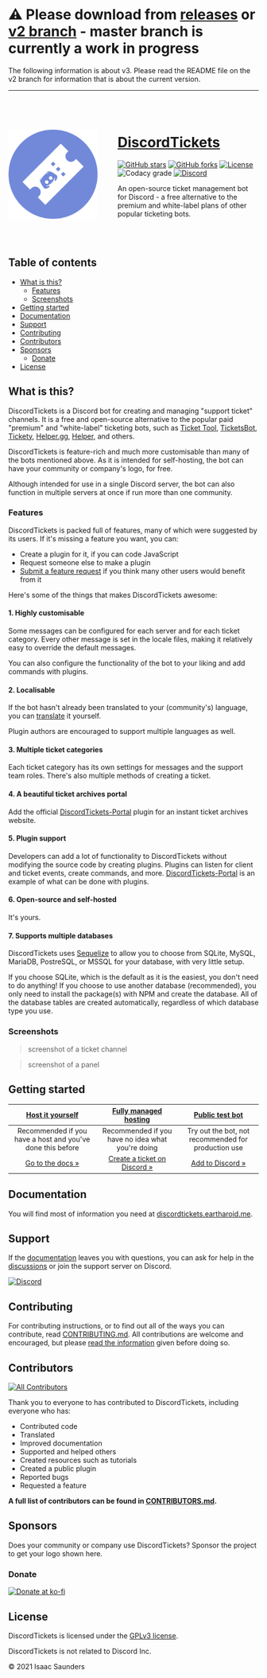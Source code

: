 <!-- omit in toc -->
# ⚠️ Please download from [releases](https://github.com/eartharoid/DiscordTickets/releases) or [v2 branch](https://github.com/eartharoid/DiscordTickets/tree/v2) - master branch is currently a work in progress

The following information is about v3. Please read the README file on the v2 branch for information that is about the current version.

<hr><br><br>
<!-- new readme content -->

<img src='./docs/img/logo-small-circle.png' align='left' width='180px' height='180px' style='margin: 30px 40px 0 0'/>
<!-- <img align='left' width='0' height='192px' hspace='10'/> -->

<!-- omit in toc -->
# [DiscordTickets](https://discordtickets.eartharoid.me)

[![GitHub stars](https://img.shields.io/github/stars/eartharoid/DiscordTickets?style=flat-square)](https://github.com/eartharoid/DiscordTickets/stargazers)
[![GitHub forks](https://img.shields.io/github/forks/eartharoid/DiscordTickets?style=flat-square)](https://github.com/eartharoid/DiscordTickets/stargazers)
[![License](https://img.shields.io/github/license/eartharoid/DiscordTickets?style=flat-square)](https://github.com/eartharoid/DiscordTickets/blob/master/LICENSE)
![Codacy grade](https://img.shields.io/codacy/grade/14e6851c85444424b75b8bc3f93e93db?logo=codacy&style=flat-square)
[![Discord](https://img.shields.io/discord/451745464480432129?label=discord&color=7289DA&style=flat-square)](https://discord.gg/pXc9vyC)

An open-source ticket management bot for Discord - a free alternative to the premium and white-label plans of other popular ticketing bots.

<br><br>

<!-- omit in toc -->
## Table of contents

- [What is this?](#what-is-this)
	- [Features](#features)
	- [Screenshots](#screenshots)
- [Getting started](#getting-started)
- [Documentation](#documentation)
- [Support](#support)
- [Contributing](#contributing)
- [Contributors](#contributors)
- [Sponsors](#sponsors)
	- [Donate](#donate)
- [License](#license)

## What is this?

DiscordTickets is a Discord bot for creating and managing "support ticket" channels. It is a free and open-source alternative to the popular paid "premium" and "white-label" ticketing bots, such as [Ticket Tool](https://tickettool.xyz/), [TicketsBot](https://ticketsbot.net/), [Tickety](https://tickety.net/), [Helper.gg](https://helper.gg/), [Helper](https://helper.wtf), and others.

DiscordTickets is feature-rich and much more customisable than many of the bots mentioned above. As it is intended for self-hosting, the bot can have your community or company's logo, for free.

Although intended for use in a single Discord server, the bot can also function in multiple servers at once if run more than one community.

### Features

DiscordTickets is packed full of features, many of which were suggested by its users. If it's missing a feature you want, you can:

- Create a plugin for it, if you can code JavaScript
- Request someone else to make a plugin
- [Submit a feature request](https://github.com/eartharoid/DiscordTickets/blob/master/.github/CONTRIBUTING.md#submitting-a-feature-request) if you think many other users would benefit from it

Here's some of the things that makes DiscordTickets awesome:

<!-- omit in toc -->
#### 1. Highly customisable

Some messages can be configured for each server and for each ticket category. Every other message is set in the locale files, making it relatively easy to override the default messages.

You can also configure the functionality of the bot to your liking and add commands with plugins.

<!-- omit in toc -->
#### 2. Localisable

If the bot hasn't already been translated to your (community's) language, you can [translate](https://github.com/eartharoid/DiscordTickets/blob/master/.github/CONTRIBUTING.md#translating) it yourself.

Plugin authors are encouraged to support multiple languages as well.

<!-- omit in toc -->
#### 3. Multiple ticket categories

Each ticket category has its own settings for messages and the support team roles. There's also multiple methods of creating a ticket.

<!-- omit in toc -->
#### 4. A beautiful ticket archives portal

Add the official [DiscordTickets-Portal](https://github.com/eartharoid/DiscordTickets-Portal) plugin for an instant ticket archives website.

<!-- omit in toc -->
#### 5. Plugin support

Developers can add a lot of functionality to DiscordTickets without modifying the source code by creating plugins. Plugins can listen for client and ticket events, create commands, and more. [DiscordTickets-Portal](https://github.com/eartharoid/DiscordTickets-Portal) is an example of what can be done with plugins.

<!-- omit in toc -->
#### 6. Open-source and self-hosted

It's yours.

<!-- omit in toc -->
#### 7. Supports multiple databases

DiscordTickets uses [Sequelize](https://github.com/sequelize/sequelize) to allow you to choose from SQLite, MySQL, MariaDB, PostreSQL, or MSSQL for your database, with very little setup.

If you choose SQLite, which is the default as it is the easiest, you don't need to do anything! If you choose to use another database (recommended), you only need to install the package(s) with NPM and create the database. All of the database tables are created automatically, regardless of which database type you use.

### Screenshots

> screenshot of a ticket channel
<!-- -->
> screenshot of a panel

## Getting started

| [**Host it yourself**](https://discordtickets.eartharoid.me/installation) | [**Fully managed hosting**](https://go.eartharoid.me/discord) | [**Public test bot**](https://discord.com/oauth2/authorize?permissions=8&scope=applications.commands%20bot&client_id=475371285531066368) |
|:-:|:-:|:-:|
| Recommended if you have a host and you've done this before | Recommended if you have no idea what you're doing | Try out the bot, not recommended for production use |
| [Go to the docs »](https://discordtickets.eartharoid.me/installation) | [Create a ticket on Discord »](https://go.eartharoid.me/discord) | [Add to Discord »](https://discord.com/oauth2/authorize?permissions=8&scope=applications.commands%20bot&client_id=475371285531066368) |

## Documentation

You will find most of information you need at [discordtickets.eartharoid.me](https://discordtickets.eartharoid.me).

## Support

If the [documentation](https://discordtickets.eartharoid.me) leaves you with questions, you can ask for help in the [discussions](https://github.com/eartharoid/DiscordTickets/discussions/categories/support-q-a) or join the support server on Discord.

[![Discord](https://discordapp.com/api/guilds/451745464480432129/widget.png?style=banner4)](https://go.eartharoid.me/discord)

## Contributing

For contributing instructions, or to find out all of the ways you can contribute, read [CONTRIBUTING.md](https://github.com/eartharoid/DiscordTickets/blob/master/.github/CONTRIBUTING.md). All contributions are welcome and encouraged, but please [read the information](https://github.com/eartharoid/DiscordTickets/blob/master/.github/CONTRIBUTING.md) given before doing so.

## Contributors

<!-- ALL-CONTRIBUTORS-BADGE:START - Do not remove or modify this section -->
[![All Contributors](https://img.shields.io/badge/all_contributors-13-orange.svg?style=flat-square)](https://github.com/eartharoid/DiscordTickets/blob/master/CONTRIBUTORS.md)
<!-- ALL-CONTRIBUTORS-BADGE:END -->

Thank you to everyone to has contributed to DiscordTickets, including everyone who has:

- Contributed code
- Translated
- Improved documentation
- Supported and helped others
- Created resources such as tutorials
- Created a public plugin
- Reported bugs
- Requested a feature

**A full list of contributors can be found in [CONTRIBUTORS.md](https://github.com/eartharoid/DiscordTickets/blob/master/CONTRIBUTORS.md).**

## Sponsors

Does your community or company use DiscordTickets? Sponsor the project to get your logo shown here.

### Donate

[![Donate at ko-fi](https://www.ko-fi.com/img/githubbutton_sm.svg)](https://ko-fi.com/eartharoid)

## License

DiscordTickets is licensed under the [GPLv3 license](https://github.com/eartharoid/DiscordTickets/blob/master/LICENSE).

DiscordTickets is not related to Discord Inc.

© 2021 Isaac Saunders
